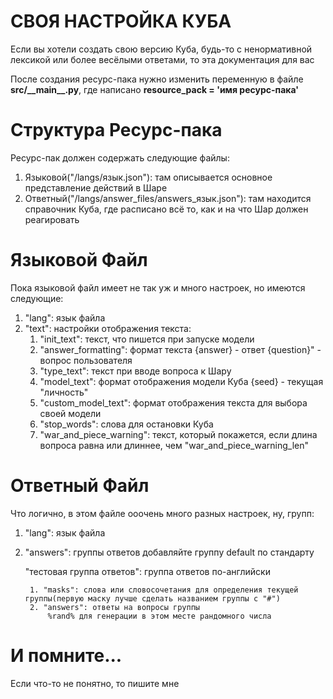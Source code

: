# СВОЯ НАСТРОЙКА КУБА

Если вы хотели создать свою версию Куба, будь-то с ненормативной лексикой или более весёлыми ответами, то эта документация для вас

После создания ресурс-пака нужно изменить переменную в файле **src/\_\_main\_\_.py**, где написано **resource_pack = 'имя ресурс-пака'**

# Структура Ресурс-пака

Ресурс-пак должен содержать следующие файлы:

1. Языковой("/langs/язык.json"): там описывается основное представление действий в Шаре
2. Ответный("/langs/answer_files/answers_язык.json"): там находится справочник Куба, где расписано всё то, как и на что Шар должен реагировать

# Языковой Файл

Пока языковой файл имеет не так уж и много настроек, но имеются следующие:

1. "lang": язык файла
2. "text": настройки отображения текста:
    1. "init_text": текст, что пишется при запуске модели
    2. "answer_formatting": формат текста
        {answer} - ответ
        {question}" - вопрос пользователя
    3. "type_text": текст при вводе вопроса к Шару
    4. "model_text": формат отображения модели Куба
        {seed} - текущая "личность"
    5. "custom_model_text": формат отображения текста для выбора своей модели
    6. "stop_words": слова для остановки Куба
    7. "war_and_piece_warning": текст, который покажется, если длина вопроса равна или длиннее, чем "war_and_piece_warning_len"

# Ответный Файл

Что логично, в этом файле ооочень много разных настроек, ну,  групп:

1. "lang": язык файла
2. "answers": группы ответов
    добавляйте группу default по стандарту

    "тестовая группа ответов": группа ответов по-английски

        1. "masks": слова или словосочетания для определения текущей группы(первую маску лучше сделать названием группы с "#")
        2. "answers": ответы на вопросы группы
            %rand% для генерации в этом месте рандомного числа

# И помните...
Если что-то не понятно, то пишите мне
